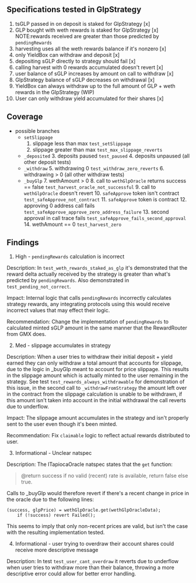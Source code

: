 ## Specifications tested in GlpStrategy

1. tsGLP passed in on deposit is staked for GlpStrategy [x]
2. GLP bought with weth rewards is staked for GlpStrategy [x] NOTE:rewards received are greater than those predicted by `pendingRewards`
3. harvesting uses all the weth rewards balance if it's nonzero [x]
4. only YieldBox can withdraw and deposit [x]
5. depositing sGLP directly to strategy should fail [x]
6. calling harvest with 0 rewards accumulated doesn't revert [x]
7. user balance of sGLP increases by amount on call to withdraw [x]
8. GlpStrategy balance of sGLP decreases on withdrawal [x]
9. YieldBox can always withdraw up to the full amount of GLP + weth rewards in the GlpStrategy (WIP)
10. User can only withdraw yield accumulated for their shares [x]

## Coverage

- possible branches
	- `setSlippage` 
		1. slippage less than max `test_setSlippage`
		2. slippage greater than max `test_max_slippage_reverts`
	- `_deposited`
		3. deposits paused `test_paused`
		4. deposits unpaused (all other deposit tests)
	- `_withdraw`
		5. withdrawing 0 `test_withdraw_zero_reverts`
		6. withdrawing > 0 (all other withdraw tests)
	- `_buyGlp`
		7. wethAmount > 0
			8. call to `wethGlpOracle` returns success == false `test_harvest_oracle_not_successful`
			9. call to `wethGlpOracle` doesn't revert
				10. `safeApprove` token isn't contract `test_safeApprove_not_contract`
				11. `safeApprove` token is contract
					12. approving 0 address call fails `test_safeApprove_approve_zero_address_failure`
					13. second approval in call trace fails `test_safeApprove_fails_second_approval` 
		14. wethAmount == 0 `test_harvest_zero`

## Findings 

1. High - `pendingRewards` calculation is incorrect 

Description: In `test_weth_rewards_staked_as_glp` it's demonstrated that the reward delta actually received by the strategy is greater than what's predicted by `pendingRewards`. Also demonstrated in `test_pending_not_correct`. 

Impact: Internal logic that calls `pendingRewards` incorrectly calculates strategy rewards, any integrating protocols using this would receive incorrect values that may effect their logic.

Recommendation: Change the implementation of `pendingRewards` to calculated minted sGLP amount in the same manner that the RewardRouter from GMX does. 

2. Med - slippage accumulates in strategy

Description: When a user tries to withdraw their initial deposit + yield earned they can only withdraw a total amount that accounts for slippage, due to the logic in _buyGlp meant to account for price slippage. This results in the slippage amount which is actually minted to the user remaining in the strategy. See test `test_rewards_always_withdrawable` for demonstration of this issue, in the second call to `_withdrawFromStrategy` the amount left over in the contract from the slippage calculation is unable to be withdrawn, if this amount isn't taken into account in the initial withdrawal the call reverts due to underflow.

Impact: The slippage amount accumulates in the strategy and isn't properly sent to the user even though it's been minted. 

Recommendation: Fix `claimable` logic to reflect actual rewards distributed to user.

3. Informational - Unclear natspec

Description: The ITapiocaOracle natspec states that the `get` function:
> @return success if no valid (recent) rate is available, return false else true.

Calls to _buyGlp would therefore revert if there's a recent change in price in the oracle due to the following lines: 

```solidity
(success, glpPrice) = wethGlpOracle.get(wethGlpOracleData);
    if (!success) revert Failed();
```

This seems to imply that only non-recent prices are valid, but isn't the case with the resulting implementation tested.

4. Informational - user trying to overdraw their account shares could receive more descriptive message

Description: In test `test_user_cant_overdraw` it reverts due to underflow when user tries to withdraw more than their balance, throwing a more descriptive error could allow for better error handling.


